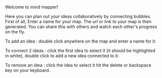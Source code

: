 Welcome to mind mapper!

Here you can plan out your ideas collaboratively by connecting bubbles.
First of all, Enter a name for your map. The url or link to your map is
then generated. You can share this with others and watch each other's
progress on the fly.

To add an idea : double click anywhere on the map and enter a name for
it.

To connect 2 ideas : click the first idea to select it (it should be
highlighted in white), double click to add a new idea connected to it.

To remove an idea : click the idea to select it hit the delete or backspace 
key on your keyboard.
